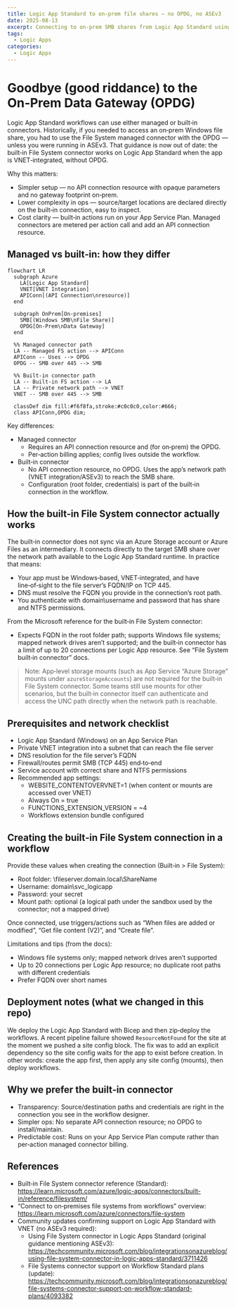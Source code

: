 ```yaml
---
title: Logic App Standard to on‑prem file shares — no OPDG, no ASEv3
date: 2025-08-13
excerpt: Connecting to on‑prem SMB shares from Logic App Standard using the built‑in File System connector with VNET integration. Simpler config, no on‑prem data gateway.
tags:
  - Logic Apps
categories:
  - Logic Apps
---
```


# Goodbye (good riddance) to the On‑Prem Data Gateway (OPDG)

Logic App Standard workflows can use either managed or built‑in connectors. Historically, if you needed to access an on‑prem Windows file share, you had to use the File System managed connector with the OPDG — unless you were running in ASEv3. That guidance is now out of date: the built‑in File System connector works on Logic App Standard when the app is VNET‑integrated, without OPDG.

Why this matters:
- Simpler setup — no API connection resource with opaque parameters and no gateway footprint on‑prem.
- Lower complexity in ops — source/target locations are declared directly on the built‑in connection, easy to inspect.
- Cost clarity — built‑in actions run on your App Service Plan. Managed connectors are metered per action call and add an API connection resource.

## Managed vs built‑in: how they differ

```mermaid
flowchart LR
  subgraph Azure
    LA[Logic App Standard]
    VNET[VNET Integration]
    APIConn[(API Connection\nresource)]
  end

  subgraph OnPrem[On‑premises]
    SMB[(Windows SMB\nFile Share)]
    OPDG[On‑Prem\nData Gateway]
  end

  %% Managed connector path
  LA -- Managed FS action --> APIConn
  APIConn -- Uses --> OPDG
  OPDG -- SMB over 445 --> SMB

  %% Built-in connector path
  LA -- Built‑in FS action --> LA
  LA -- Private network path --> VNET
  VNET -- SMB over 445 --> SMB

  classDef dim fill:#f6f8fa,stroke:#c0c0c0,color:#666;
  class APIConn,OPDG dim;
```

Key differences:
- Managed connector
  - Requires an API connection resource and (for on‑prem) the OPDG.
  - Per‑action billing applies; config lives outside the workflow.
- Built‑in connector
  - No API connection resource, no OPDG. Uses the app’s network path (VNET integration/ASEv3) to reach the SMB share.
  - Configuration (root folder, credentials) is part of the built‑in connection in the workflow.

## How the built‑in File System connector actually works

The built‑in connector does not sync via an Azure Storage account or Azure Files as an intermediary. It connects directly to the target SMB share over the network path available to the Logic App Standard runtime. In practice that means:
- Your app must be Windows‑based, VNET‑integrated, and have line‑of‑sight to the file server’s FQDN/IP on TCP 445.
- DNS must resolve the FQDN you provide in the connection’s root path.
- You authenticate with domain\username and password that has share and NTFS permissions.

From the Microsoft reference for the built‑in File System connector:
- Expects FQDN in the root folder path; supports Windows file systems; mapped network drives aren’t supported; and the built‑in connector has a limit of up to 20 connections per Logic App resource. See “File System built‑in connector” docs.

> Note: App‑level storage mounts (such as App Service “Azure Storage” mounts under `azureStorageAccounts`) are not required for the built‑in File System connector. Some teams still use mounts for other scenarios, but the built‑in connector itself can authenticate and access the UNC path directly when the network path is reachable.

## Prerequisites and network checklist

- Logic App Standard (Windows) on an App Service Plan
- Private VNET integration into a subnet that can reach the file server
- DNS resolution for the file server’s FQDN
- Firewall/routes permit SMB (TCP 445) end‑to‑end
- Service account with correct share and NTFS permissions
- Recommended app settings:
  - WEBSITE_CONTENTOVERVNET=1 (when content or mounts are accessed over VNET)
  - Always On = true
  - FUNCTIONS_EXTENSION_VERSION = ~4
  - Workflows extension bundle configured

## Creating the built‑in File System connection in a workflow

Provide these values when creating the connection (Built‑in > File System):
- Root folder: \\fileserver.domain.local\ShareName
- Username: domain\svc_logicapp
- Password: your secret
- Mount path: optional (a logical path under the sandbox used by the connector; not a mapped drive)

Once connected, use triggers/actions such as “When files are added or modified”, “Get file content (V2)”, and “Create file”.

Limitations and tips (from the docs):
- Windows file systems only; mapped network drives aren’t supported
- Up to 20 connections per Logic App resource; no duplicate root paths with different credentials
- Prefer FQDN over short names

## Deployment notes (what we changed in this repo)

We deploy the Logic App Standard with Bicep and then zip‑deploy the workflows. A recent pipeline failure showed `ResourceNotFound` for the site at the moment we pushed a site config block. The fix was to add an explicit dependency so the site config waits for the app to exist before creation. In other words: create the app first, then apply any site config (mounts), then deploy workflows.

## Why we prefer the built‑in connector

- Transparency: Source/destination paths and credentials are right in the connection you see in the workflow designer.
- Simpler ops: No separate API connection resource; no OPDG to install/maintain.
- Predictable cost: Runs on your App Service Plan compute rather than per‑action managed connector billing.

## References

- Built‑in File System connector reference (Standard): https://learn.microsoft.com/azure/logic-apps/connectors/built-in/reference/filesystem/
- “Connect to on‑premises file systems from workflows” overview: https://learn.microsoft.com/azure/connectors/file-system
- Community updates confirming support on Logic App Standard with VNET (no ASEv3 required):
  - Using File System connector in Logic Apps Standard (original guidance mentioning ASEv3): https://techcommunity.microsoft.com/blog/integrationsonazureblog/using-file-system-connector-in-logic-apps-standard/3711426
  - File Systems connector support on Workflow Standard plans (update): https://techcommunity.microsoft.com/blog/integrationsonazureblog/file-systems-connector-support-on-workflow-standard-plans/4093382

